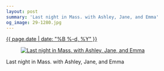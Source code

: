 ```yaml
---
layout: post
summary: 'Last night in Mass. with Ashley, Jane, and Emma'
og_image: 29-1280.jpg
---
```


<div class="post">
 <time>
  <a href="/29">
   {{ page.date | date: "%B %-d, %Y" }}
  </a>
 </time>
 <a href="/29">
  <figure data-taken="8/31/2013">
   <img alt="Last night in Mass. with Ashley, Jane, and Emma" sizes="(min-width: 700px) 50vw, calc(100vw - 2rem)" src="{{ site.assets_url }}/29-640.jpg" srcset="{{ site.assets_url }}/29-1280.jpg 1280w, {{ site.assets_url }}/29-960.jpg 960w, {{ site.assets_url }}/29-640.jpg 640w, {{ site.assets_url }}/29-320.jpg 320w"/>
  </figure>
 </a>
 <span>
  Last night in Mass. with Ashley, Jane, and Emma
 </span>
</div>

